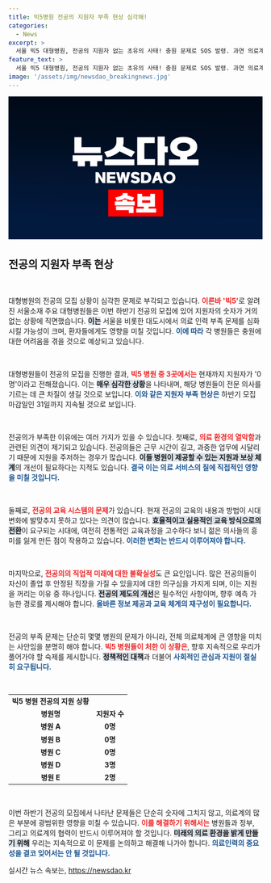 ```yaml
---
title: 빅5병원 전공의 지원자 부족 현상 심각해!
categories:
  - News
excerpt: >
  서울 빅5 대형병원, 전공의 지원자 없는 초유의 사태! 충원 문제로 SOS 발령. 과연 의료계의 미래는 어떻게 될까? 클릭해서 자세히 확인하세요!
feature_text: >
  서울 빅5 대형병원, 전공의 지원자 없는 초유의 사태! 충원 문제로 SOS 발령. 과연 의료계의 미래는 어떻게 될까? 클릭해서 자세히 확인하세요!
image: '/assets/img/newsdao_breakingnews.jpg'
---
```


<p><img src="/assets/img/newsdao_breakingnews.jpg" alt="implanttips 속보" /></p>

<h2 data-ke-size="size26">전공의 지원자 부족 현상</h2>

<p data-ke-size="size16">&nbsp;</p>

<p>대형병원의 전공의 모집 상황이 심각한 문제로 부각되고 있습니다. <b><span style="color: #ee2323;">이른바 '빅5'</span></b>로 알려진 서울소재 주요 대형병원들은 이번 하반기 전공의 모집에 있어 지원자의 숫자가 거의 없는 상황에 직면했습니다. <b><span style="background-color: #21538527;">이는</span></b> 서울을 비롯한 대도시에서 의료 인력 부족 문제를 심화시킬 가능성이 크며, 환자들에게도 영향을 미칠 것입니다. <b><span style="color: #1a5490;">이에 따라</span></b> 각 병원들은 충원에 대한 어려움을 겪을 것으로 예상되고 있습니다.</p>

<p data-ke-size="size16">&nbsp;</p>

<p>대형병원들이 전공의 모집을 진행한 결과, <b><span style="color: #ee2323;">빅5 병원 중 3곳에서는</span></b> 현재까지 지원자가 '0명'이라고 전해졌습니다. 이는 <b><span style="background-color: #21538527;">매우 심각한 상황</span></b>을 나타내며, 해당 병원들이 전문 의사를 기르는 데 큰 차질이 생길 것으로 보입니다. <b><span style="color: #1a5490;">이와 같은 지원자 부족 현상은</span></b> 하반기 모집 마감일인 31일까지 지속될 것으로 보입니다.</p>

<p data-ke-size="size16">&nbsp;</p>

<p>전공의가 부족한 이유에는 여러 가지가 있을 수 있습니다. 첫째로, <b><span style="color: #ee2323;">의료 환경의 열악함</span></b>과 관련된 의견이 제기되고 있습니다. 전공의들은 근무 시간이 길고, 과중한 업무에 시달리기 때문에 지원을 주저하는 경우가 많습니다. <b><span style="background-color: #21538527;">이들 병원이 제공할 수 있는 지원과 보상 체계</span></b>의 개선이 필요하다는 지적도 있습니다. <b><span style="color: #1a5490;">결국 이는 의료 서비스의 질에 직접적인 영향을 미칠 것입니다.</span></b></p>

<p data-ke-size="size16">&nbsp;</p>

<p>둘째로, <b><span style="color: #ee2323;">전공의 교육 시스템의 문제</span></b>가 있습니다. 현재 전공의 교육의 내용과 방법이 시대 변화에 발맞추지 못하고 있다는 의견이 많습니다. <b><span style="background-color: #21538527;">효율적이고 실용적인 교육 방식으로의 전환</span></b>이 요구되는 시대에, 여전히 전통적인 교육과정을 고수하다 보니 젊은 의사들의 흥미를 잃게 만든 점이 작용하고 있습니다. <b><span style="color: #1a5490;">이러한 변화는 반드시 이루어져야 합니다.</span></b></p>

<p data-ke-size="size16">&nbsp;</p>

<p>마지막으로, <b><span style="color: #ee2323;">전공의의 직업적 미래에 대한 불확실성</span></b>도 큰 요인입니다. 많은 전공의들이 자신이 졸업 후 안정된 직장을 가질 수 있을지에 대한 의구심을 가지게 되며, 이는 지원을 꺼리는 이유 중 하나입니다. <b><span style="background-color: #21538527;">전공의 제도의 개선</span></b>은 필수적인 사항이며, 향후 예측 가능한 경로를 제시해야 합니다. <b><span style="color: #1a5490;">올바른 정보 제공과 교육 체계의 재구성이 필요합니다.</span></b></p>

<p data-ke-size="size16">&nbsp;</p>

<p>전공의 부족 문제는 단순히 몇몇 병원의 문제가 아니라, 전체 의료체계에 큰 영향을 미치는 사안임을 분명히 해야 합니다. <b><span style="color: #ee2323;">빅5 병원들이 처한 이 상황은</span></b>, 향후 지속적으로 우리가 풀어가야 할 숙제를 제시합니다. <b><span style="background-color: #21538527;">정책적인 대책</span></b>과 더불어 <b><span style="color: #1a5490;">사회적인 관심과 지원이 절실히 요구됩니다.</span></b></p>

<p data-ke-size="size16">&nbsp;</p>

<table>
    <tr>
        <td style="text-align: center; height: 17px;"><b>빅5 병원 전공의 지원 상황</b></td>
    </tr>
    <tr>
        <td style="text-align: center; height: 17px;"><b>병원명</b></td>
        <td style="text-align: center; height: 17px;"><b>지원자 수</b></td>
    </tr>
    <tr>
        <td style="text-align: center; height: 17px;"><b>병원 A</b></td>
        <td style="text-align: center; height: 17px;"><b>0명</b></td>
    </tr>
    <tr>
        <td style="text-align: center; height: 17px;"><b>병원 B</b></td>
        <td style="text-align: center; height: 17px;"><b>0명</b></td>
    </tr>
    <tr>
        <td style="text-align: center; height: 17px;"><b>병원 C</b></td>
        <td style="text-align: center; height: 17px;"><b>0명</b></td>
    </tr>
    <tr>
        <td style="text-align: center; height: 17px;"><b>병원 D</b></td>
        <td style="text-align: center; height: 17px;"><b>3명</b></td>
    </tr>
    <tr>
        <td style="text-align: center; height: 17px;"><b>병원 E</b></td>
        <td style="text-align: center; height: 17px;"><b>2명</b></td>
    </tr>
</table>

<p data-ke-size="size16">&nbsp;</p>

<p>이번 하반기 전공의 모집에서 나타난 문제들은 단순히 숫자에 그치지 않고, 의료계의 많은 부분에 광범위한 영향을 미칠 수 있습니다. <b><span style="color: #ee2323;">이를 해결하기 위해서는</span></b> 병원들과 정부, 그리고 의료계의 협력이 반드시 이루어져야 할 것입니다. <b><span style="background-color: #21538527;">미래의 의료 환경을 밝게 만들기 위해</span></b> 우리는 지속적으로 이 문제를 논의하고 해결해 나가야 합니다. <b><span style="color: #1a5490;">의료인력의 중요성을 결코 잊어서는 안 될 것입니다.</span></b></p>
실시간 뉴스 속보는, <a href="https://newsdao.kr" rel="dofollow">https://newsdao.kr</a>


